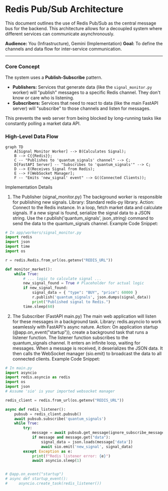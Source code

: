 # Redis Pub/Sub Architecture

This document outlines the use of Redis Pub/Sub as the central message bus for the backend. This architecture allows for a decoupled system where different services can communicate asynchronously.

**Audience:** You (Infrastructure), Gemini (Implementation)
**Goal:** To define the channels and data flow for inter-service communication.

---

### Core Concept

The system uses a **Publish-Subscribe** pattern.

*   **Publishers:** Services that generate data (like the `signal_monitor.py` worker) will "publish" messages to a specific Redis channel. They don't know or care who is listening.
*   **Subscribers:** Services that need to react to data (like the main FastAPI server) will "subscribe" to those channels and listen for messages.

This prevents the web server from being blocked by long-running tasks like constantly polling a market data API.

### High-Level Data Flow

```mermaid
graph TD
    A[Signal Monitor Worker] --> B(Calculates Signal);
    B --> C{{Redis}};
    C -- "Publishes to 'quantum_signals' channel" --> C;
    D[FastAPI Server] -- "Subscribes to 'quantum_signals'" --> C;
    D --> E(Receives Signal from Redis);
    E --> F[WebSocket Manager];
    F -- "Emits 'new_signal' event" --> G((Connected Clients));
```

Implementation Details
1. The Publisher (signal_monitor.py)
The background worker is responsible for publishing new signals.
Library: Standard redis-py library.
Action:
Connect to the Redis instance.
In a loop, fetch market data and calculate signals.
If a new signal is found, serialize the signal data to a JSON string.
Use the r.publish('quantum_signals', json_string) command to send the data to the quantum_signals channel.
Example Code Snippet:

```python
# In app/workers/signal_monitor.py
import redis
import json
import time
import os

r = redis.Redis.from_url(os.getenv("REDIS_URL"))

def monitor_market():
    while True:
        # ... logic to calculate signal ...
        new_signal_found = True # Placeholder for actual logic
        if new_signal_found:
            signal_data = { "type": "BUY", "price": 60000 }
            r.publish('quantum_signals', json.dumps(signal_data))
            print("Published signal to Redis.")
        time.sleep(60)
```

2. The Subscriber (FastAPI main.py)
The main web application will listen for these messages in a background task.
Library: redis.asyncio to work seamlessly with FastAPI's async nature.
Action:
On application startup (@app.on_event("startup")), create a background task that runs a listener function.
The listener function subscribes to the quantum_signals channel.
It enters an infinite loop, waiting for messages.
When a message is received, it deserializes the JSON data.
It then calls the WebSocket manager (sio.emit) to broadcast the data to all connected clients.
Example Code Snippet:

```python
# In main.py
import asyncio
import redis.asyncio as redis
import os
import json
# Assume 'sio' is your imported websocket manager

redis_client = redis.from_url(os.getenv("REDIS_URL"))

async def redis_listener():
    pubsub = redis_client.pubsub()
    await pubsub.subscribe('quantum_signals')
    while True:
        try:
            message = await pubsub.get_message(ignore_subscribe_messages=True, timeout=1.0)
            if message and message.get("data"):
                signal_data = json.loads(message['data'])
                await sio.emit('new_signal', signal_data)
        except Exception as e:
            print(f"Redis listener error: {e}")
            await asyncio.sleep(1)


# @app.on_event("startup")
# async def startup_event():
#     asyncio.create_task(redis_listener())
```

